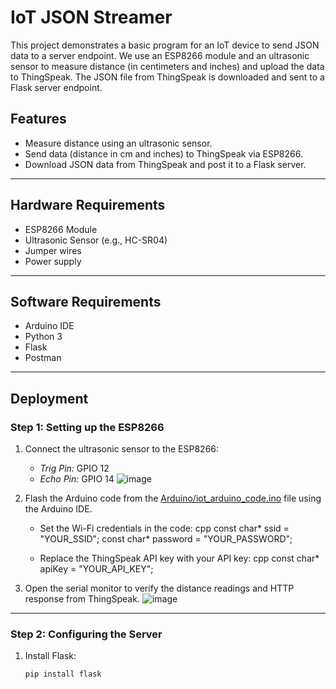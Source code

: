 # IoT JSON Streamer

This project demonstrates a basic program for an IoT device to send JSON data to a server endpoint. We use an ESP8266 module and an ultrasonic sensor to measure distance (in centimeters and inches) and upload the data to ThingSpeak. The JSON file from ThingSpeak is downloaded and sent to a Flask server endpoint.

## Features
- Measure distance using an ultrasonic sensor.
- Send data (distance in cm and inches) to ThingSpeak via ESP8266.
- Download JSON data from ThingSpeak and post it to a Flask server.

---

## Hardware Requirements
- ESP8266 Module
- Ultrasonic Sensor (e.g., HC-SR04)
- Jumper wires
- Power supply

---

## Software Requirements
- Arduino IDE
- Python 3
- Flask
- Postman

---

## Deployment

### Step 1: Setting up the ESP8266
1. Connect the ultrasonic sensor to the ESP8266:
   - *Trig Pin:* GPIO 12
   - *Echo Pin:* GPIO 14
     ![image](https://github.com/user-attachments/assets/fdb566c7-1114-48fa-8f30-570e1ecd1182)

2. Flash the Arduino code from the [Arduino/iot_arduino_code.ino](./Arduino/iot_arduino_code.ino) file using the Arduino IDE.
   - Set the Wi-Fi credentials in the code:
     cpp
     const char* ssid = "YOUR_SSID";
     const char* password = "YOUR_PASSWORD";
     
   - Replace the ThingSpeak API key with your API key:
     cpp
     const char* apiKey = "YOUR_API_KEY";
     
3. Open the serial monitor to verify the distance readings and HTTP response from ThingSpeak.
   ![image](https://github.com/user-attachments/assets/dea9dc07-650a-4a6a-b42f-8d57018a0d1e)
---

### Step 2: Configuring the Server
1. Install Flask:
   ```bash    
   pip install flask
